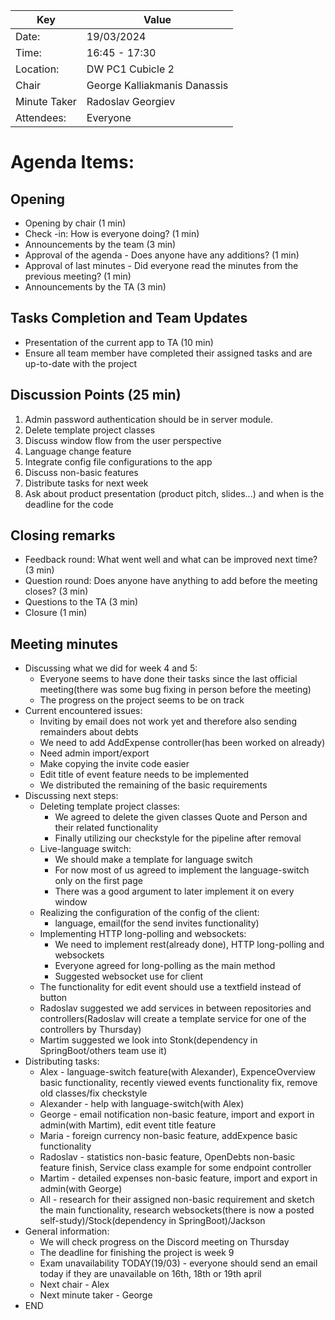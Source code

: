 | Key | Value                        |
| --- |------------------------------|
| Date: | 19/03/2024                   |
| Time: | 16:45 - 17:30                |
| Location: | DW PC1 Cubicle 2             |
| Chair | George Kalliakmanis Danassis |
| Minute Taker | Radoslav Georgiev       |
| Attendees: | Everyone                     |

# Agenda Items:

## Opening
- Opening by chair (1 min)
- Check -in: How is everyone doing? (1 min)
- Announcements by the team (3 min)
- Approval of the agenda - Does anyone have any additions? (1 min)
- Approval of last minutes - Did everyone read the minutes from the previous meeting? (1 min)
- Announcements by the TA (3 min)

## Tasks Completion and Team Updates
- Presentation of the current app to TA (10 min)
- Ensure all team member have completed their assigned tasks and are up-to-date with the project

## Discussion Points (25 min)

1. Admin password authentication should be in server module.
2. Delete template project classes
3. Discuss window flow from the user perspective
4. Language change feature 
5. Integrate config file configurations to the app
6. Discuss non-basic features
7. Distribute tasks for next week 
8. Ask about product presentation (product pitch, slides...) and when is the deadline for the code


## Closing remarks
- Feedback round: What went well and what can be improved next time? (3 min)
- Question round: Does anyone have anything to add before the meeting closes? (3 min)
- Questions to the TA (3 min)
- Closure (1 min)


## Meeting minutes
- Discussing what we did for week 4 and 5:
  - Everyone seems to have done their tasks since the last official meeting(there was some bug fixing in person before the meeting)
  - The progress on the project seems to be on track
- Current encountered issues:
  - Inviting by email does not work yet and therefore also sending remainders about debts
  - We need to add AddExpense controller(has been worked on already)
  - Need admin import/export
  - Make copying the invite code easier
  - Edit title of event feature needs to be implemented
  - We distributed the remaining of the basic requirements
- Discussing next steps: 
  - Deleting template project classes:  
    - We agreed to delete the given classes Quote and Person and their related functionality
    - Finally utilizing our checkstyle for the pipeline after removal
  - Live-language switch:
    - We should make a template for language switch
    - For now most of us agreed to implement the language-switch only on the first page
    - There was a good argument to later implement it on every window
  - Realizing the configuration of the config of the client:
    - language, email(for the send invites functionality)
  - Implementing HTTP long-polling and websockets:
    - We need to implement rest(already done), HTTP long-polling and websockets
    - Everyone agreed for long-polling as the main method
    - Suggested websocket use for client
  - The functionality for edit event should use a textfield instead of button
  - Radoslav suggested we add services in between repositories and controllers(Radoslav will create a template service for one of the controllers by Thursday)
  - Martim suggested we look into Stonk(dependency in SpringBoot/others team use it)
- Distributing tasks:
  - Alex - language-switch feature(with Alexander), ExpenceOverview basic functionality, recently viewed events functionality fix, remove old classes/fix checkstyle
  - Alexander - help with language-switch(with Alex)
  - George - email notification non-basic feature, import and export in admin(with Martim), edit event title feature
  - Maria - foreign currency non-basic feature, addExpence basic functionality
  - Radoslav - statistics non-basic feature, OpenDebts non-basic feature finish, Service class example for some endpoint controller
  - Martim - detailed expenses non-basic feature, import and export in admin(with George)
  - All - research for their assigned non-basic requirement and sketch the main functionality, research websockets(there is now a posted self-study)/Stock(dependency in SpringBoot)/Jackson
- General information:
  - We will check progress on the Discord meeting on Thursday
  - The deadline for finishing the project is week 9
  - Exam unavailability TODAY(19/03) - everyone should send an email today if they are unavailable on 16th, 18th or 19th april
  - Next chair - Alex
  - Next minute taker - George
- END